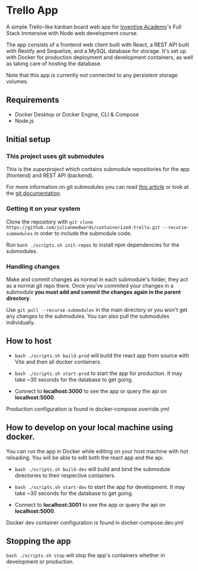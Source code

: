 # Trello App

A simple Trello-like kanban board web app for [Inventive Academy](https://inventiveacademy.io/)'s Full Stack Immersive with Node web development course.

The app consists of a frontend web client built with React, a REST API built with Restify and Sequelize, and a MySQL database for storage. It's set up with Docker for production deployment and development containers, as well as taking care of hosting the database.

Note that this app is currently not connected to any persistent storage volumes.

## Requirements

-   Docker Desktop or Docker Engine, CLI & Compose
-   Node.js

## Initial setup

### This project uses git submodules

This is the _superproject_ which contains submodule repositories for the app (frontend) and REST API (backend).

For more information on git submodules you can read [this article](https://gist.github.com/gitaarik/8735255) or look at the [git documentation](https://git-scm.com/docs/gitsubmodules).

### Getting it on your system

Clone the repository with `git clone https://github.com/julianmedwards/containerized-trello.git --recurse-submodules` in order to include the submodule code.

Run `bash ./scripts.sh init-repos` to install npm dependencies for the submodules.

### Handling changes

Make and commit changes as normal in each submodule's folder, they act as a normal git repo there. Once you've commited your changes in a submodule **you must add and commit the changes again in the parent directory**.

Use `git pull --recurse-submodules` in the main directory or you won't get any changes to the submodules. You can also pull the submodules individually.

## How to host

-   `bash ./scripts.sh build-prod` will build the react app from source with Vite and then all docker containers.

-   `bash ./scripts.sh start-prod` to start the app for production. It may take ~30 seconds for the database to get going.

-   Connect to **localhost:3000** to see the app or query the api on **localhost:5000**.

Production configuration is found in docker-compose.override.yml

## How to develop on your local machine using docker.

<!-- API not connecting to DB -->
<!-- How to set env vars in react app, "process" is not defined -->

You can run the app in Docker while editing on your host machine with hot reloading. You will be able to edit both the react app and the api.

-   `bash ./scripts.sh build-dev` will build and bind the submodule directories to their respective containers.

-   `bash ./scripts.sh start-dev` to start the app for development. It may take ~30 seconds for the database to get going.

-   Connect to **localhost:3001** to see the app or query the api on **localhost:5000**.

Docker dev container configuration is found in docker-compose.dev.yml

## Stopping the app

`bash ./scripts.sh stop` will stop the app's containers whether in development or production.
